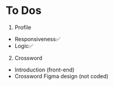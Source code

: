 # To Dos

1. Profile
- Responsiveness✅
- Logic✅

2. Crossword
- Introduction (front-end)
- Crossword Figma design (not coded)